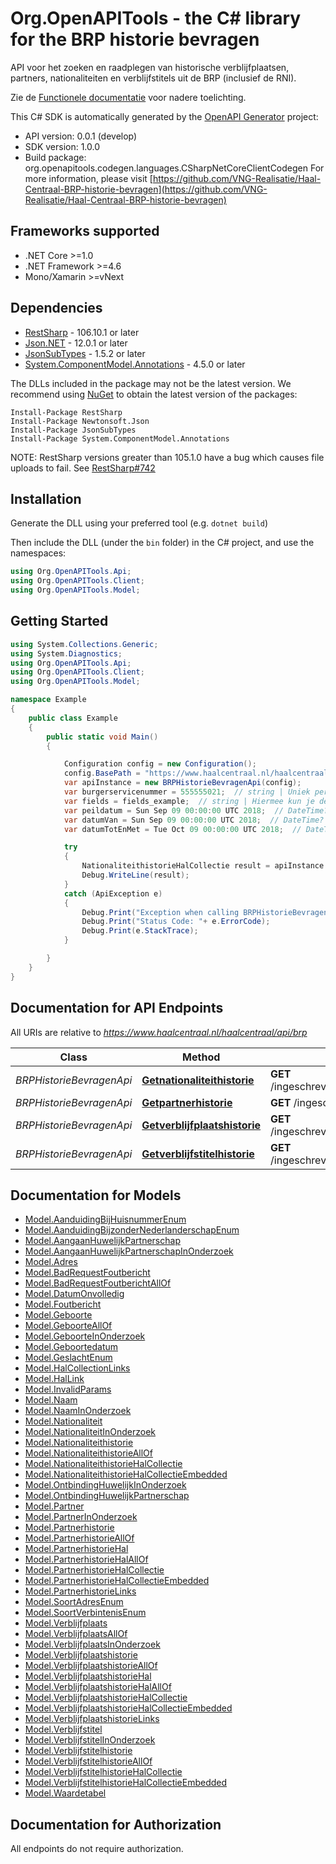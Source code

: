 # Org.OpenAPITools - the C# library for the BRP historie bevragen

API voor het zoeken en raadplegen van historische verblijfplaatsen, partners, nationaliteiten en verblijfstitels uit de BRP (inclusief de RNI).

Zie de [Functionele documentatie](https://github.com/VNG-Realisatie/Haal-Centraal-BRP-historie-bevragen/tree/v1.0.0/features) voor nadere toelichting.


This C# SDK is automatically generated by the [OpenAPI Generator](https://openapi-generator.tech) project:

- API version: 0.0.1 (develop)
- SDK version: 1.0.0
- Build package: org.openapitools.codegen.languages.CSharpNetCoreClientCodegen
    For more information, please visit [https://github.com/VNG-Realisatie/Haal-Centraal-BRP-historie-bevragen](https://github.com/VNG-Realisatie/Haal-Centraal-BRP-historie-bevragen)

<a name="frameworks-supported"></a>
## Frameworks supported
- .NET Core >=1.0
- .NET Framework >=4.6
- Mono/Xamarin >=vNext

<a name="dependencies"></a>
## Dependencies

- [RestSharp](https://www.nuget.org/packages/RestSharp) - 106.10.1 or later
- [Json.NET](https://www.nuget.org/packages/Newtonsoft.Json/) - 12.0.1 or later
- [JsonSubTypes](https://www.nuget.org/packages/JsonSubTypes/) - 1.5.2 or later
- [System.ComponentModel.Annotations](https://www.nuget.org/packages/System.ComponentModel.Annotations) - 4.5.0 or later

The DLLs included in the package may not be the latest version. We recommend using [NuGet](https://docs.nuget.org/consume/installing-nuget) to obtain the latest version of the packages:
```
Install-Package RestSharp
Install-Package Newtonsoft.Json
Install-Package JsonSubTypes
Install-Package System.ComponentModel.Annotations
```

NOTE: RestSharp versions greater than 105.1.0 have a bug which causes file uploads to fail. See [RestSharp#742](https://github.com/restsharp/RestSharp/issues/742)

<a name="installation"></a>
## Installation
Generate the DLL using your preferred tool (e.g. `dotnet build`)

Then include the DLL (under the `bin` folder) in the C# project, and use the namespaces:
```csharp
using Org.OpenAPITools.Api;
using Org.OpenAPITools.Client;
using Org.OpenAPITools.Model;
```
<a name="getting-started"></a>
## Getting Started

```csharp
using System.Collections.Generic;
using System.Diagnostics;
using Org.OpenAPITools.Api;
using Org.OpenAPITools.Client;
using Org.OpenAPITools.Model;

namespace Example
{
    public class Example
    {
        public static void Main()
        {

            Configuration config = new Configuration();
            config.BasePath = "https://www.haalcentraal.nl/haalcentraal/api/brp";
            var apiInstance = new BRPHistorieBevragenApi(config);
            var burgerservicenummer = 555555021;  // string | Uniek persoonsnummer 
            var fields = fields_example;  // string | Hiermee kun je de inhoud van de resource naar behoefte aanpassen door een door komma's gescheiden lijst van property namen op te geven. Bij opgave van niet-bestaande properties wordt een 400 Bad Request teruggegeven. Wanneer de fields parameter niet is opgegeven, worden alle properties met een waarde teruggegeven. Zie [functionele specificaties](https://github.com/VNG-Realisatie/Haal-Centraal-common/blob/v1.2.0/features/fields.feature) (optional) 
            var peildatum = Sun Sep 09 00:00:00 UTC 2018;  // DateTime? | De datum waarop de resource wordt opgevraagd. (optional) 
            var datumVan = Sun Sep 09 00:00:00 UTC 2018;  // DateTime? | De begindatum van de periode waarover de resource wordt opgevraagd. (optional) 
            var datumTotEnMet = Tue Oct 09 00:00:00 UTC 2018;  // DateTime? | De einddatum van de periode waarover de resource wordt opgevraagd. (optional) 

            try
            {
                NationaliteithistorieHalCollectie result = apiInstance.Getnationaliteithistorie(burgerservicenummer, fields, peildatum, datumVan, datumTotEnMet);
                Debug.WriteLine(result);
            }
            catch (ApiException e)
            {
                Debug.Print("Exception when calling BRPHistorieBevragenApi.Getnationaliteithistorie: " + e.Message );
                Debug.Print("Status Code: "+ e.ErrorCode);
                Debug.Print(e.StackTrace);
            }

        }
    }
}
```

<a name="documentation-for-api-endpoints"></a>
## Documentation for API Endpoints

All URIs are relative to *https://www.haalcentraal.nl/haalcentraal/api/brp*

Class | Method | HTTP request | Description
------------ | ------------- | ------------- | -------------
*BRPHistorieBevragenApi* | [**Getnationaliteithistorie**](docs/BRPHistorieBevragenApi.md#getnationaliteithistorie) | **GET** /ingeschrevenpersonen/{burgerservicenummer}/nationaliteithistorie | 
*BRPHistorieBevragenApi* | [**Getpartnerhistorie**](docs/BRPHistorieBevragenApi.md#getpartnerhistorie) | **GET** /ingeschrevenpersonen/{burgerservicenummer}/partnerhistorie | 
*BRPHistorieBevragenApi* | [**Getverblijfplaatshistorie**](docs/BRPHistorieBevragenApi.md#getverblijfplaatshistorie) | **GET** /ingeschrevenpersonen/{burgerservicenummer}/verblijfplaatshistorie | 
*BRPHistorieBevragenApi* | [**Getverblijfstitelhistorie**](docs/BRPHistorieBevragenApi.md#getverblijfstitelhistorie) | **GET** /ingeschrevenpersonen/{burgerservicenummer}/verblijfstitelhistorie | 


<a name="documentation-for-models"></a>
## Documentation for Models

 - [Model.AanduidingBijHuisnummerEnum](docs/AanduidingBijHuisnummerEnum.md)
 - [Model.AanduidingBijzonderNederlanderschapEnum](docs/AanduidingBijzonderNederlanderschapEnum.md)
 - [Model.AangaanHuwelijkPartnerschap](docs/AangaanHuwelijkPartnerschap.md)
 - [Model.AangaanHuwelijkPartnerschapInOnderzoek](docs/AangaanHuwelijkPartnerschapInOnderzoek.md)
 - [Model.Adres](docs/Adres.md)
 - [Model.BadRequestFoutbericht](docs/BadRequestFoutbericht.md)
 - [Model.BadRequestFoutberichtAllOf](docs/BadRequestFoutberichtAllOf.md)
 - [Model.DatumOnvolledig](docs/DatumOnvolledig.md)
 - [Model.Foutbericht](docs/Foutbericht.md)
 - [Model.Geboorte](docs/Geboorte.md)
 - [Model.GeboorteAllOf](docs/GeboorteAllOf.md)
 - [Model.GeboorteInOnderzoek](docs/GeboorteInOnderzoek.md)
 - [Model.Geboortedatum](docs/Geboortedatum.md)
 - [Model.GeslachtEnum](docs/GeslachtEnum.md)
 - [Model.HalCollectionLinks](docs/HalCollectionLinks.md)
 - [Model.HalLink](docs/HalLink.md)
 - [Model.InvalidParams](docs/InvalidParams.md)
 - [Model.Naam](docs/Naam.md)
 - [Model.NaamInOnderzoek](docs/NaamInOnderzoek.md)
 - [Model.Nationaliteit](docs/Nationaliteit.md)
 - [Model.NationaliteitInOnderzoek](docs/NationaliteitInOnderzoek.md)
 - [Model.Nationaliteithistorie](docs/Nationaliteithistorie.md)
 - [Model.NationaliteithistorieAllOf](docs/NationaliteithistorieAllOf.md)
 - [Model.NationaliteithistorieHalCollectie](docs/NationaliteithistorieHalCollectie.md)
 - [Model.NationaliteithistorieHalCollectieEmbedded](docs/NationaliteithistorieHalCollectieEmbedded.md)
 - [Model.OntbindingHuwelijkInOnderzoek](docs/OntbindingHuwelijkInOnderzoek.md)
 - [Model.OntbindingHuwelijkPartnerschap](docs/OntbindingHuwelijkPartnerschap.md)
 - [Model.Partner](docs/Partner.md)
 - [Model.PartnerInOnderzoek](docs/PartnerInOnderzoek.md)
 - [Model.Partnerhistorie](docs/Partnerhistorie.md)
 - [Model.PartnerhistorieAllOf](docs/PartnerhistorieAllOf.md)
 - [Model.PartnerhistorieHal](docs/PartnerhistorieHal.md)
 - [Model.PartnerhistorieHalAllOf](docs/PartnerhistorieHalAllOf.md)
 - [Model.PartnerhistorieHalCollectie](docs/PartnerhistorieHalCollectie.md)
 - [Model.PartnerhistorieHalCollectieEmbedded](docs/PartnerhistorieHalCollectieEmbedded.md)
 - [Model.PartnerhistorieLinks](docs/PartnerhistorieLinks.md)
 - [Model.SoortAdresEnum](docs/SoortAdresEnum.md)
 - [Model.SoortVerbintenisEnum](docs/SoortVerbintenisEnum.md)
 - [Model.Verblijfplaats](docs/Verblijfplaats.md)
 - [Model.VerblijfplaatsAllOf](docs/VerblijfplaatsAllOf.md)
 - [Model.VerblijfplaatsInOnderzoek](docs/VerblijfplaatsInOnderzoek.md)
 - [Model.Verblijfplaatshistorie](docs/Verblijfplaatshistorie.md)
 - [Model.VerblijfplaatshistorieAllOf](docs/VerblijfplaatshistorieAllOf.md)
 - [Model.VerblijfplaatshistorieHal](docs/VerblijfplaatshistorieHal.md)
 - [Model.VerblijfplaatshistorieHalAllOf](docs/VerblijfplaatshistorieHalAllOf.md)
 - [Model.VerblijfplaatshistorieHalCollectie](docs/VerblijfplaatshistorieHalCollectie.md)
 - [Model.VerblijfplaatshistorieHalCollectieEmbedded](docs/VerblijfplaatshistorieHalCollectieEmbedded.md)
 - [Model.VerblijfplaatshistorieLinks](docs/VerblijfplaatshistorieLinks.md)
 - [Model.Verblijfstitel](docs/Verblijfstitel.md)
 - [Model.VerblijfstitelInOnderzoek](docs/VerblijfstitelInOnderzoek.md)
 - [Model.Verblijfstitelhistorie](docs/Verblijfstitelhistorie.md)
 - [Model.VerblijfstitelhistorieAllOf](docs/VerblijfstitelhistorieAllOf.md)
 - [Model.VerblijfstitelhistorieHalCollectie](docs/VerblijfstitelhistorieHalCollectie.md)
 - [Model.VerblijfstitelhistorieHalCollectieEmbedded](docs/VerblijfstitelhistorieHalCollectieEmbedded.md)
 - [Model.Waardetabel](docs/Waardetabel.md)


<a name="documentation-for-authorization"></a>
## Documentation for Authorization

All endpoints do not require authorization.
